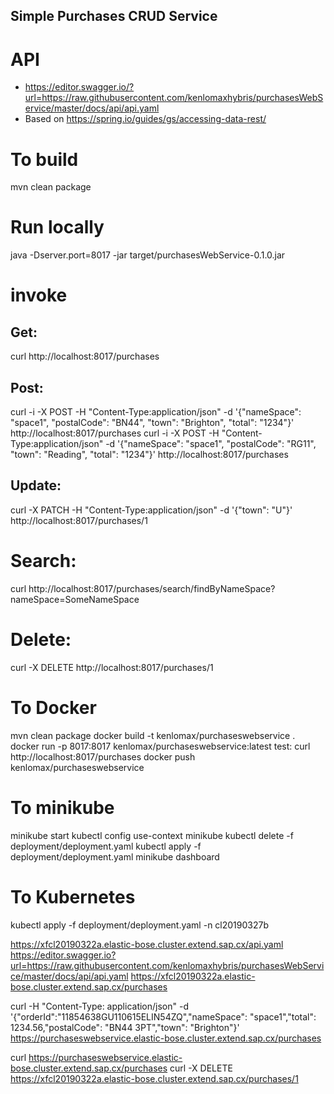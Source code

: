 Simple Purchases CRUD Service
-------------------

# API
* https://editor.swagger.io/?url=https://raw.githubusercontent.com/kenlomaxhybris/purchasesWebService/master/docs/api/api.yaml
* Based on https://spring.io/guides/gs/accessing-data-rest/

# To build
mvn clean package

# Run locally
java -Dserver.port=8017 -jar target/purchasesWebService-0.1.0.jar

# invoke
## Get: 
curl http://localhost:8017/purchases
## Post: 
curl -i -X POST -H "Content-Type:application/json" -d '{"nameSpace": "space1", "postalCode": "BN44", "town": "Brighton", "total": "1234"}' http://localhost:8017/purchases
curl -i -X POST -H "Content-Type:application/json" -d '{"nameSpace": "space1", "postalCode": "RG11", "town": "Reading", "total": "1234"}' http://localhost:8017/purchases
## Update: 
curl -X PATCH -H "Content-Type:application/json" -d '{"town": "U"}' http://localhost:8017/purchases/1
# Search: 
curl http://localhost:8017/purchases/search/findByNameSpace?nameSpace=SomeNameSpace
# Delete: 
curl -X DELETE http://localhost:8017/purchases/1

# To Docker
mvn clean package
docker build -t kenlomax/purchaseswebservice .
docker run -p 8017:8017 kenlomax/purchaseswebservice:latest
test: curl http://localhost:8017/purchases
docker push kenlomax/purchaseswebservice

# To minikube
minikube start
kubectl config use-context minikube
kubectl delete -f deployment/deployment.yaml
kubectl apply -f deployment/deployment.yaml
minikube dashboard

# To Kubernetes

kubectl apply -f deployment/deployment.yaml -n cl20190327b

https://xfcl20190322a.elastic-bose.cluster.extend.sap.cx/api.yaml
https://editor.swagger.io?url=https://raw.githubusercontent.com/kenlomaxhybris/purchasesWebService/master/docs/api/api.yaml
https://xfcl20190322a.elastic-bose.cluster.extend.sap.cx/purchases


curl -H "Content-Type: application/json" -d '{"orderId":"11854638GU110615ELIN54ZQ","nameSpace": "space1","total": 1234.56,"postalCode": "BN44 3PT","town": "Brighton"}'  https://purchaseswebservice.elastic-bose.cluster.extend.sap.cx/purchases

curl https://purchaseswebservice.elastic-bose.cluster.extend.sap.cx/purchases
curl -X DELETE https://xfcl20190322a.elastic-bose.cluster.extend.sap.cx/purchases/1
